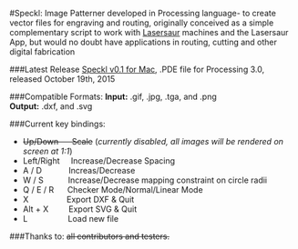 #Speckl: Image Patterner
developed in Processing language- to create vector files for engraving and routing, originally conceived as a simple complementary script to work with [Lasersaur](http://www.lasersaur.com/) machines and the Lasersaur App, but would no doubt have applications in routing, cutting and other digital fabrication 

###Latest Release
[Speckl v0.1 for Mac](https://github.com/Gerw88/Speckl/releases/tag/v0.1), .PDE file for Processing 3.0, released October 19th, 2015

###Compatible Formats:
**Input:** .gif, .jpg, .tga, and .png </br>
**Output:** .dxf, and .svg

###Current key bindings:

- ~~Up/Down&nbsp;&nbsp;&nbsp;&nbsp;&nbsp;&nbsp;Scale~~ (*currently disabled, all images will be rendered on screen at 1:1*)
- Left/Right&nbsp;&nbsp;&nbsp;&nbsp;&nbsp;Increase/Decrease Spacing
- A / D&nbsp;&nbsp;&nbsp;&nbsp;&nbsp;&nbsp;&nbsp;&nbsp;&nbsp;&nbsp;&nbsp;&nbsp;Increas/Decrease 
- W / S&nbsp;&nbsp;&nbsp;&nbsp;&nbsp;&nbsp;&nbsp;&nbsp;&nbsp;&nbsp;&nbsp;Increase/Decrease mapping constraint on circle radii
- Q / E / R&nbsp;&nbsp;&nbsp;&nbsp;&nbsp;&nbsp;Checker Mode/Normal/Linear Mode
- X&nbsp;&nbsp;&nbsp;&nbsp;&nbsp;&nbsp;&nbsp;&nbsp;&nbsp;&nbsp;&nbsp;&nbsp;&nbsp;&nbsp;&nbsp;&nbsp;&nbsp;Export DXF & Quit
- Alt + X&nbsp;&nbsp;&nbsp;&nbsp;&nbsp;&nbsp;&nbsp;&nbsp;&nbsp;Export SVG & Quit
- L&nbsp;&nbsp;&nbsp;&nbsp;&nbsp;&nbsp;&nbsp;&nbsp;&nbsp;&nbsp;&nbsp;&nbsp;&nbsp;&nbsp;&nbsp;&nbsp;&nbsp;&nbsp;Load new file

###Thanks to:
~~all contributors and testers.~~
